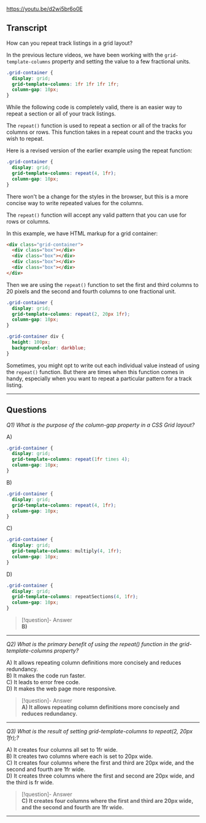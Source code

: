 https://youtu.be/d2wi5br6o0E

## Transcript
How can you repeat track listings in a grid layout?

In the previous lecture videos, we have been working with the `grid-template-columns` property and setting the value to a few fractional units.

```css
.grid-container {
  display: grid;
  grid-template-columns: 1fr 1fr 1fr 1fr;
  column-gap: 10px;
}
```

While the following code is completely valid, there is an easier way to repeat a section or all of your track listings.

The `repeat()` function is used to repeat a section or all of the tracks for columns or rows. This function takes in a repeat count and the tracks you wish to repeat.

Here is a revised version of the earlier example using the repeat function:

```css
.grid-container {
  display: grid;
  grid-template-columns: repeat(4, 1fr);
  column-gap: 10px;
}
```

There won't be a change for the styles in the browser, but this is a more concise way to write repeated values for the columns.

The `repeat()` function will accept any valid pattern that you can use for rows or columns.

In this example, we have HTML markup for a grid container:

```html
<div class="grid-container">
  <div class="box"></div>
  <div class="box"></div>
  <div class="box"></div>
  <div class="box"></div>
</div>
```

Then we are using the `repeat()` function to set the first and third columns to 20 pixels and the second and fourth columns to one fractional unit.

```css
.grid-container {
  display: grid;
  grid-template-columns: repeat(2, 20px 1fr);
  column-gap: 10px;
}

.grid-container div {
  height: 100px;
  background-color: darkblue;
}
```

Sometimes, you might opt to write out each individual value instead of using the `repeat()` function. But there are times when this function comes in handy, especially when you want to repeat a particular pattern for a track listing.

---
## Questions
*Q1) What is the purpose of the column-gap property in a CSS Grid layout?*

A)
```css
.grid-container {
  display: grid;
  grid-template-columns: repeat(1fr times 4);
  column-gap: 10px;
}
```

B)
```css
.grid-container {
  display: grid;
  grid-template-columns: repeat(4, 1fr);
  column-gap: 10px;
}
```

C)
```css
.grid-container {
  display: grid;
  grid-template-columns: multiply(4, 1fr);
  column-gap: 10px;
}
```

D)
```css
.grid-container {
  display: grid;
  grid-template-columns: repeatSections(4, 1fr);
  column-gap: 10px;
}
```

> [!question]- Answer  
> **B)**  

---

*Q2) What is the primary benefit of using the repeat() function in the grid-template-columns property?*

A) It allows repeating column definitions more concisely and reduces redundancy.  
B) It makes the code run faster.  
C) It leads to error free code.  
D) It makes the web page more responsive.  

> [!question]- Answer  
> **A) It allows repeating column definitions more concisely and reduces redundancy.**  

---

*Q3) What is the result of setting grid-template-columns to repeat(2, 20px 1fr);?*

A) It creates four columns all set to 1fr wide.  
B) It creates two columns where each is set to 20px wide.  
C) It creates four columns where the first and third are 20px wide, and the second and fourth are 1fr wide.  
D) It creates three columns where the first and second are 20px wide, and the third is fr wide.  

> [!question]- Answer  
> **C) It creates four columns where the first and third are 20px wide, and the second and fourth are 1fr wide.**  

---